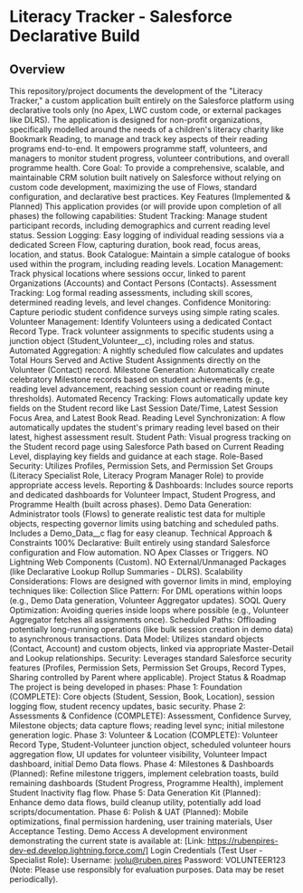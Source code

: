 # Literacy Tracker - Salesforce Declarative Build

## Overview
This repository/project documents the development of the "Literacy Tracker," a custom application built entirely on the Salesforce platform using declarative tools only (no Apex, LWC custom code, or external packages like DLRS).
The application is designed for non-profit organizations, specifically modelled around the needs of a children's literacy charity like Bookmark Reading, to manage and track key aspects of their reading programs end-to-end. It empowers programme staff, volunteers, and managers to monitor student progress, volunteer contributions, and overall programme health.
Core Goal: To provide a comprehensive, scalable, and maintainable CRM solution built natively on Salesforce without relying on custom code development, maximizing the use of Flows, standard configuration, and declarative best practices.
Key Features (Implemented & Planned)
This application provides (or will provide upon completion of all phases) the following capabilities:
Student Tracking: Manage student participant records, including demographics and current reading level status.
Session Logging: Easy logging of individual reading sessions via a dedicated Screen Flow, capturing duration, book read, focus areas, location, and status.
Book Catalogue: Maintain a simple catalogue of books used within the program, including reading levels.
Location Management: Track physical locations where sessions occur, linked to parent Organizations (Accounts) and Contact Persons (Contacts).
Assessment Tracking: Log formal reading assessments, including skill scores, determined reading levels, and level changes.
Confidence Monitoring: Capture periodic student confidence surveys using simple rating scales.
Volunteer Management:
Identify Volunteers using a dedicated Contact Record Type.
Track volunteer assignments to specific students using a junction object (Student_Volunteer__c), including roles and status.
Automated Aggregation: A nightly scheduled flow calculates and updates Total Hours Served and Active Student Assignments directly on the Volunteer (Contact) record.
Milestone Generation: Automatically create celebratory Milestone records based on student achievements (e.g., reading level advancement, reaching session count or reading minute thresholds).
Automated Recency Tracking: Flows automatically update key fields on the Student record like Last Session Date/Time, Latest Session Focus Area, and Latest Book Read.
Reading Level Synchronization: A flow automatically updates the student's primary reading level based on their latest, highest assessment result.
Student Path: Visual progress tracking on the Student record page using Salesforce Path based on Current Reading Level, displaying key fields and guidance at each stage.
Role-Based Security: Utilizes Profiles, Permission Sets, and Permission Set Groups (Literacy Specialist Role, Literacy Program Manager Role) to provide appropriate access levels.
Reporting & Dashboards: Includes source reports and dedicated dashboards for Volunteer Impact, Student Progress, and Programme Health (built across phases).
Demo Data Generation: Administrator tools (Flows) to generate realistic test data for multiple objects, respecting governor limits using batching and scheduled paths. Includes a Demo_Data__c flag for easy cleanup.
Technical Approach & Constraints
100% Declarative: Built entirely using standard Salesforce configuration and Flow automation.
NO Apex Classes or Triggers.
NO Lightning Web Components (Custom).
NO External/Unmanaged Packages (like Declarative Lookup Rollup Summaries - DLRS).
Scalability Considerations: Flows are designed with governor limits in mind, employing techniques like:
Collection Slice Pattern: For DML operations within loops (e.g., Demo Data generation, Volunteer Aggregator updates).
SOQL Query Optimization: Avoiding queries inside loops where possible (e.g., Volunteer Aggregator fetches all assignments once).
Scheduled Paths: Offloading potentially long-running operations (like bulk session creation in demo data) to asynchronous transactions.
Data Model: Utilizes standard objects (Contact, Account) and custom objects, linked via appropriate Master-Detail and Lookup relationships.
Security: Leverages standard Salesforce security features (Profiles, Permission Sets, Permission Set Groups, Record Types, Sharing controlled by Parent where applicable).
Project Status & Roadmap
The project is being developed in phases:
Phase 1: Foundation (COMPLETE): Core objects (Student, Session, Book, Location), session logging flow, student recency updates, basic security.
Phase 2: Assessments & Confidence (COMPLETE): Assessment, Confidence Survey, Milestone objects; data capture flows; reading level sync; initial milestone generation logic.
Phase 3: Volunteer & Location (COMPLETE): Volunteer Record Type, Student-Volunteer junction object, scheduled volunteer hours aggregation flow, UI updates for volunteer visibility, Volunteer Impact dashboard, initial Demo Data flows.
Phase 4: Milestones & Dashboards (Planned): Refine milestone triggers, implement celebration toasts, build remaining dashboards (Student Progress, Programme Health), implement Student Inactivity flag flow.
Phase 5: Data Generation Kit (Planned): Enhance demo data flows, build cleanup utility, potentially add load scripts/documentation.
Phase 6: Polish & UAT (Planned): Mobile optimizations, final permission hardening, user training materials, User Acceptance Testing.
Demo Access
A development environment demonstrating the current state is available at:
[Link: https://rubenpires-dev-ed.develop.lightning.force.com/]
Login Credentials (Test User - Specialist Role):
Username: jvolu@ruben.pires
Password: VOLUNTEER123
(Note: Please use responsibly for evaluation purposes. Data may be reset periodically).
